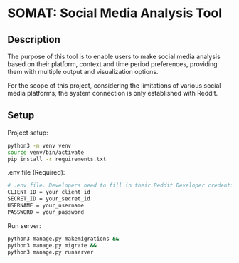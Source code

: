 # SOMAT: Social Media Analysis Tool

## Description
The purpose of this tool is to enable users to make social media analysis based on their platform, context and time period preferences, providing them with multiple output and visualization options.

For the scope of this project, considering the limitations of various social media platforms, the system connection is only established with Reddit. 

## Setup

Project setup:
```bash
python3 -m venv venv
source venv/bin/activate
pip install -r requirements.txt
```

.env file (Required):
```bash
# .env file. Developers need to fill in their Reddit Developer credentials for usage.
CLIENT_ID = your_client_id
SECRET_ID = your_secret_id
USERNAME = your_username
PASSWORD = your_password
```

Run server:
```bash
python3 manage.py makemigrations &&
python3 manage.py migrate &&
python3 manage.py runserver
```
